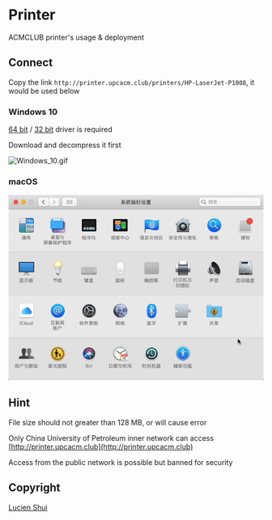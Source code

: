 # Printer

ACMCLUB printer's usage & deployment

## Connect

Copy the link `http://printer.upcacm.club/printers/HP-LaserJet-P1008`, it would be used below

### Windows 10

[64 bit](./driver/64.zip) / [32 bit](./driver/32.zip) driver is required

Download and decompress it first

![Windows_10.gif](./Windows_10.gif)

### macOS

![macOS.gif](./macOS.gif)

## Hint

File size should not greater than 128 MB, or will cause error

Only China University of Petroleum inner network can access [http://printer.upcacm.club](http://printer.upcacm.club)

Access from the public network is possible but banned for security

## Copyright

[Lucien Shui](https://github.com/LucienShui)
